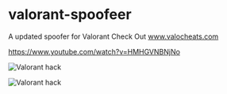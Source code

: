# valorant-spoofeer
A updated spoofer for Valorant Check Out www.valocheats.com



https://www.youtube.com/watch?v=HMHGVNBNjNo







![Valorant hack](https://github.com/RasmusTaus/valorant-spoofer/blob/main/1.png)










![Valorant hack](https://github.com/RasmusTaus/valorant-spoofer/blob/main/2.png)


